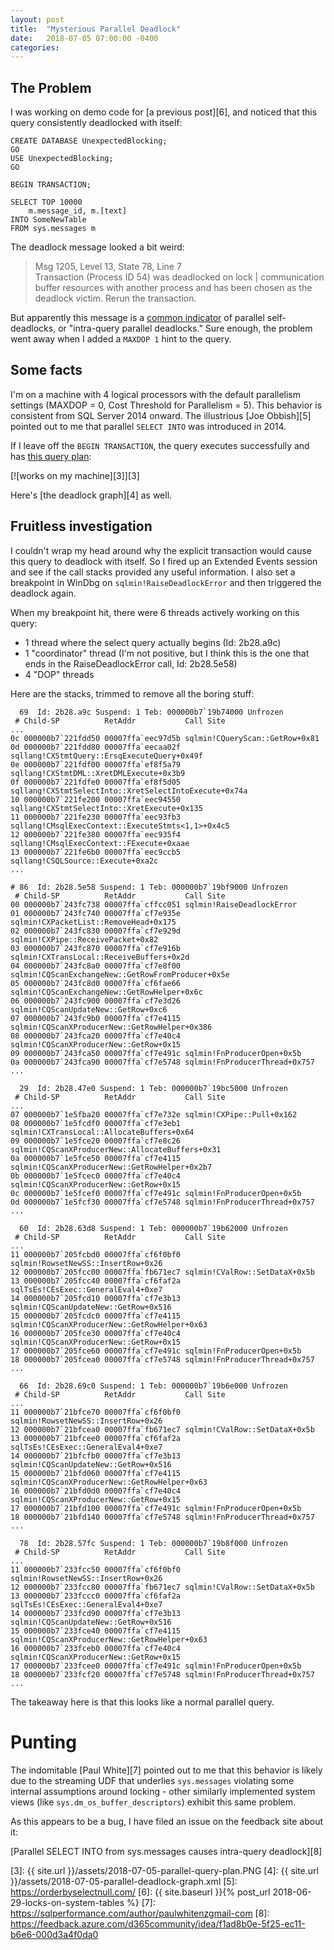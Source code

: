 ```yaml
---
layout: post
title:  "Mysterious Parallel Deadlock"
date:   2018-07-05 07:00:00 -0400
categories: 
---
```

## The Problem
I was working on demo code for [a previous post][6], and noticed that this query consistently deadlocked with itself:

    CREATE DATABASE UnexpectedBlocking;
	GO
    USE UnexpectedBlocking;
    GO
    
    BEGIN TRANSACTION;
    
    SELECT TOP 10000
    	m.message_id, m.[text]
    INTO SomeNewTable
    FROM sys.messages m

The deadlock message looked a bit weird:

> Msg 1205, Level 13, State 78, Line 7  
> Transaction (Process ID 54) was deadlocked on lock | communication buffer resources with another process and has been chosen as the deadlock victim. Rerun the transaction.

But apparently this message is a [common indicator][2] of parallel self-deadlocks, or "intra-query parallel deadlocks."  Sure enough, the problem went away when I added a `MAXDOP 1` hint to the query.

## Some facts
I'm on a machine with 4 logical processors with the default parallelism settings (MAXDOP = 0, Cost Threshold for Parallelism = 5).  This behavior is consistent from SQL Server 2014 onward.  The illustrious [Joe Obbish][5] pointed out to me that parallel `SELECT INTO` was introduced in 2014.

If I leave off the `BEGIN TRANSACTION`, the query executes successfully and has [this query plan][1]:

[![works on my machine][3]][3]

Here's [the deadlock graph][4] as well.

## Fruitless investigation
I couldn't wrap my head around why the explicit transaction would cause this query to deadlock with itself.  So I fired up an Extended Events session and see if the call stacks provided any useful information.  I also set a breakpoint in WinDbg on `sqlmin!RaiseDeadlockError` and then triggered the deadlock again.

When my breakpoint hit, there were 6 threads actively working on this query:

- 1 thread where the select query actually begins (Id: 2b28.a9c)
- 1 "coordinator" thread (I'm not positive, but I think this is the one that ends in the RaiseDeadlockError call, Id: 2b28.5e58)
- 4 "DOP" threads

Here are the stacks, trimmed to remove all the boring stuff:

      69  Id: 2b28.a9c Suspend: 1 Teb: 000000b7`19b74000 Unfrozen
     # Child-SP          RetAddr           Call Site
    ...
    0c 000000b7`221fdd50 00007ffa`eec97d5b sqlmin!CQueryScan::GetRow+0x81
    0d 000000b7`221fdd80 00007ffa`eecaa02f sqllang!CXStmtQuery::ErsqExecuteQuery+0x49f
    0e 000000b7`221fdf00 00007ffa`ef8f5a79 sqllang!CXStmtDML::XretDMLExecute+0x3b9
    0f 000000b7`221fdfe0 00007ffa`ef8f5d05 sqllang!CXStmtSelectInto::XretSelectIntoExecute+0x74a
    10 000000b7`221fe200 00007ffa`eec94550 sqllang!CXStmtSelectInto::XretExecute+0x135
    11 000000b7`221fe230 00007ffa`eec93fb3 sqllang!CMsqlExecContext::ExecuteStmts<1,1>+0x4c5
    12 000000b7`221fe380 00007ffa`eec935f4 sqllang!CMsqlExecContext::FExecute+0xaae
    13 000000b7`221fe6b0 00007ffa`eec9ccb5 sqllang!CSQLSource::Execute+0xa2c
    ...

    # 86  Id: 2b28.5e58 Suspend: 1 Teb: 000000b7`19bf9000 Unfrozen
     # Child-SP          RetAddr           Call Site
    00 000000b7`243fc738 00007ffa`cffcc051 sqlmin!RaiseDeadlockError
    01 000000b7`243fc740 00007ffa`cf7e935e sqlmin!CXPacketList::RemoveHead+0x175
    02 000000b7`243fc830 00007ffa`cf7e929d sqlmin!CXPipe::ReceivePacket+0x82
    03 000000b7`243fc870 00007ffa`cf7e916b sqlmin!CXTransLocal::ReceiveBuffers+0x2d
    04 000000b7`243fc8a0 00007ffa`cf7e8f00 sqlmin!CQScanExchangeNew::GetRowFromProducer+0x5e
    05 000000b7`243fc8d0 00007ffa`cf6fae66 sqlmin!CQScanExchangeNew::GetRowHelper+0x6c
    06 000000b7`243fc900 00007ffa`cf7e3d26 sqlmin!CQScanUpdateNew::GetRow+0xc6
    07 000000b7`243fc9b0 00007ffa`cf7e4115 sqlmin!CQScanXProducerNew::GetRowHelper+0x386
    08 000000b7`243fca20 00007ffa`cf7e40c4 sqlmin!CQScanXProducerNew::GetRow+0x15
    09 000000b7`243fca50 00007ffa`cf7e491c sqlmin!FnProducerOpen+0x5b
    0a 000000b7`243fca90 00007ffa`cf7e5748 sqlmin!FnProducerThread+0x757
    ...

      29  Id: 2b28.47e0 Suspend: 1 Teb: 000000b7`19bc5000 Unfrozen
     # Child-SP          RetAddr           Call Site
    ...
    07 000000b7`1e5fba20 00007ffa`cf7e732e sqlmin!CXPipe::Pull+0x162
    08 000000b7`1e5fcdf0 00007ffa`cf7e3eb1 sqlmin!CXTransLocal::AllocateBuffers+0x64
    09 000000b7`1e5fce20 00007ffa`cf7e8c26 sqlmin!CQScanXProducerNew::AllocateBuffers+0x31
    0a 000000b7`1e5fce50 00007ffa`cf7e4115 sqlmin!CQScanXProducerNew::GetRowHelper+0x2b7
    0b 000000b7`1e5fcec0 00007ffa`cf7e40c4 sqlmin!CQScanXProducerNew::GetRow+0x15
    0c 000000b7`1e5fcef0 00007ffa`cf7e491c sqlmin!FnProducerOpen+0x5b
    0d 000000b7`1e5fcf30 00007ffa`cf7e5748 sqlmin!FnProducerThread+0x757
    ...
    
      60  Id: 2b28.63d8 Suspend: 1 Teb: 000000b7`19b62000 Unfrozen
     # Child-SP          RetAddr           Call Site
    ...
    11 000000b7`205fcbd0 00007ffa`cf6f0bf0 sqlmin!RowsetNewSS::InsertRow+0x26
    12 000000b7`205fcc00 00007ffa`fb671ec7 sqlmin!CValRow::SetDataX+0x5b
    13 000000b7`205fcc40 00007ffa`cf6faf2a sqlTsEs!CEsExec::GeneralEval4+0xe7
    14 000000b7`205fcd10 00007ffa`cf7e3b13 sqlmin!CQScanUpdateNew::GetRow+0x516
    15 000000b7`205fcdc0 00007ffa`cf7e4115 sqlmin!CQScanXProducerNew::GetRowHelper+0x63
    16 000000b7`205fce30 00007ffa`cf7e40c4 sqlmin!CQScanXProducerNew::GetRow+0x15
    17 000000b7`205fce60 00007ffa`cf7e491c sqlmin!FnProducerOpen+0x5b
    18 000000b7`205fcea0 00007ffa`cf7e5748 sqlmin!FnProducerThread+0x757
    ...
    
      66  Id: 2b28.69c0 Suspend: 1 Teb: 000000b7`19b6e000 Unfrozen
     # Child-SP          RetAddr           Call Site
    ...
    11 000000b7`21bfce70 00007ffa`cf6f0bf0 sqlmin!RowsetNewSS::InsertRow+0x26
    12 000000b7`21bfcea0 00007ffa`fb671ec7 sqlmin!CValRow::SetDataX+0x5b
    13 000000b7`21bfcee0 00007ffa`cf6faf2a sqlTsEs!CEsExec::GeneralEval4+0xe7
    14 000000b7`21bfcfb0 00007ffa`cf7e3b13 sqlmin!CQScanUpdateNew::GetRow+0x516
    15 000000b7`21bfd060 00007ffa`cf7e4115 sqlmin!CQScanXProducerNew::GetRowHelper+0x63
    16 000000b7`21bfd0d0 00007ffa`cf7e40c4 sqlmin!CQScanXProducerNew::GetRow+0x15
    17 000000b7`21bfd100 00007ffa`cf7e491c sqlmin!FnProducerOpen+0x5b
    18 000000b7`21bfd140 00007ffa`cf7e5748 sqlmin!FnProducerThread+0x757
    ...
    
      78  Id: 2b28.57fc Suspend: 1 Teb: 000000b7`19b8f000 Unfrozen
     # Child-SP          RetAddr           Call Site
    ...
    11 000000b7`233fcc50 00007ffa`cf6f0bf0 sqlmin!RowsetNewSS::InsertRow+0x26
    12 000000b7`233fcc80 00007ffa`fb671ec7 sqlmin!CValRow::SetDataX+0x5b
    13 000000b7`233fccc0 00007ffa`cf6faf2a sqlTsEs!CEsExec::GeneralEval4+0xe7
    14 000000b7`233fcd90 00007ffa`cf7e3b13 sqlmin!CQScanUpdateNew::GetRow+0x516
    15 000000b7`233fce40 00007ffa`cf7e4115 sqlmin!CQScanXProducerNew::GetRowHelper+0x63
    16 000000b7`233fceb0 00007ffa`cf7e40c4 sqlmin!CQScanXProducerNew::GetRow+0x15
    17 000000b7`233fcee0 00007ffa`cf7e491c sqlmin!FnProducerOpen+0x5b
    18 000000b7`233fcf20 00007ffa`cf7e5748 sqlmin!FnProducerThread+0x757
    ...

The takeaway here is that this looks like a normal parallel query.  

# Punting

The indomitable [Paul White][7] pointed out to me that this behavior is likely due to the streaming UDF that underlies `sys.messages` violating some internal assumptions around locking - other similarly implemented system views (like `sys.dm_os_buffer_descriptors`) exhibit this same problem.

As this appears to be a bug, I have filed an issue on the feedback site about it:

[Parallel SELECT INTO from sys.messages causes intra-query deadlock][8]

[1]: https://www.brentozar.com/pastetheplan/?id=rkRJMNQzm
[2]: https://dba.stackexchange.com/a/72170/6141
[3]: {{ site.url }}/assets/2018-07-05-parallel-query-plan.PNG
[4]: {{ site.url }}/assets/2018-07-05-parallel-deadlock-graph.xml
[5]: https://orderbyselectnull.com/
[6]: {{ site.baseurl }}{% post_url 2018-06-29-locks-on-system-tables %}
[7]: https://sqlperformance.com/author/paulwhitenzgmail-com
[8]: https://feedback.azure.com/d365community/idea/f1ad8b0e-5f25-ec11-b6e6-000d3a4f0da0